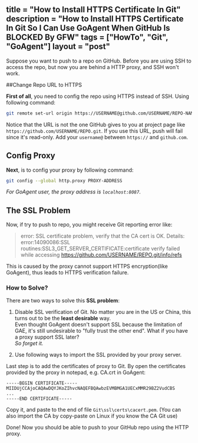 title = "How to Install HTTPS Certificate In Git"
description = "How to Install HTTPS Certificate In Git So I Can Use GoAgent When GitHub Is BLOCKED By GFW"
tags = ["HowTo", "Git", "GoAgent"]
layout = "post"
---

Suppose you want to push to a repo on GitHub. Before you are using SSH to access the repo, but now you are behind a HTTP proxy, and SSH won't work.

##Change Repo URL to HTTPS

**First of all**, you need to config the repo using HTTPS instead of SSH. Using following command:

```bash
git remote set-url origin https://USERNAME@github.com/USERNAME/REPO-NAME.git
```

Notice that the URL is not the one GitHub gives to you at project page like `https://github.com/USERNAME/REPO.git`. If you use this URL, push will fail since it's read-only. Add your `username@` between `https://` and `github.com`.

## Config Proxy

**Next**, is to config your proxy by following command:

```bash
git config --global http.proxy PROXY-ADDRESS
```

_For GoAgent user, the proxy address is `localhost:8087`._

## The SSL Problem

Now, if try to push to repo, you might receive Git reporting error like:

> error: SSL certificate problem, verify that the CA cert is OK.
> Details: error:14090086:SSL
> routines:SSL3_GET_SERVER_CERTIFICATE:certificate verify failed while
> accessing https://github.com/USERNAME/REPO.git/info/refs

This is caused by the proxy cannot support HTTPS encryption(like GoAgent), thus leads to HTTPS verification failure.

### How to Solve?

There are two ways to solve this **SSL problem**:

1. Disable SSL verification of Git. No matter you are in the US or China, this turns out to be the **least desirable** way.  
Even thought GoAgent doesn't support SSL because the limitation of GAE, it's still undesirable to "fully trust the other end". What if you have a proxy support SSL later?  
_So forget it._

2. Use following ways to import the SSL provided by your proxy server.

Last step is to add the certificates of proxy to Git. By open the certificates provided by the proxy in notepad, e.g. CA.crt in GoAgent:

    -----BEGIN CERTIFICATE-----
    MIIDUjCCAjoCAQAwDQYJKoZIhvcNAQEFBQAwbzEVMBMGA1UECxMMR29BZ2VudCBS
    ...
    -----END CERTIFICATE-----

Copy it, and paste to the end of file `Git\ssl\certs\cacert.pem`. (You can also import the CA by copy-paste on Linux if you know the CA Git use)

Done! Now you should be able to push to your GitHub repo using the HTTP proxy.

